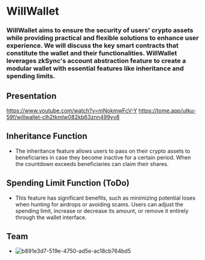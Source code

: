 # WillWallet
###  WillWallet aims to ensure the security of users' crypto assets while providing practical and flexible solutions to enhance user experience. We will discuss the key smart contracts that constitute the wallet and their functionalities. WillWallet leverages zkSync's account abstraction feature to create a modular wallet with essential features like inheritance and spending limits. 

## Presentation
https://www.youtube.com/watch?v=mNokmwFcV-Y
https://tome.app/utku-59f/willwallet-clh2tkmlw082kb63znn499yv8

## Inheritance Function
* The inheritance feature allows users to pass on their crypto assets to beneficiaries in case they become inactive for a certain period.
When the countdown exceeds beneficiaries can claim their shares. 

## Spending Limit Function (ToDo)
* This feature has significant benefits, such as minimizing potential loses when hunting for airdrops or avoiding scams. Users can adjust the spending limit, increase or decrease its amount, or remove it entirely through the wallet interface.

## Team
* ![b891e3d7-519e-4750-ad5e-ac18cb764bd5](https://user-images.githubusercontent.com/30076213/235793689-83d4c55e-2959-45bf-b789-58342a4ff0a9.png)

